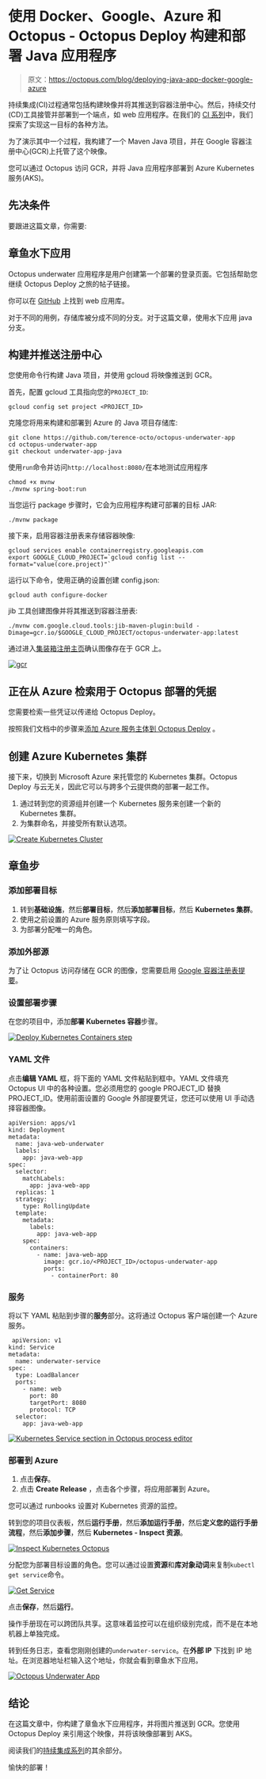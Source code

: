 # 使用 Docker、Google、Azure 和 Octopus - Octopus Deploy 构建和部署 Java 应用程序

> 原文：<https://octopus.com/blog/deploying-java-app-docker-google-azure>

持续集成(CI)过程通常包括构建映像并将其推送到容器注册中心。然后，持续交付(CD)工具接管并部署到一个端点，如 web 应用程序。在我们的 [CI 系列](https://octopus.com/blog/tag/CI%20Series)中，我们探索了实现这一目标的各种方法。

为了演示其中一个过程，我构建了一个 Maven Java 项目，并在 Google 容器注册中心(GCR)上托管了这个映像。

您可以通过 Octopus 访问 GCR，并将 Java 应用程序部署到 Azure Kubernetes 服务(AKS)。

## 先决条件

要跟进这篇文章，你需要:

## 章鱼水下应用

Octopus underwater 应用程序是用户创建第一个部署的登录页面。它包括帮助您继续 Octopus Deploy 之旅的帖子链接。

你可以在 [GitHub](https://github.com/OctopusSamples/octopus-underwater-app) 上找到 web 应用库。

对于不同的用例，存储库被分成不同的分支。对于这篇文章，使用水下应用 java 分支。

## 构建并推送注册中心

您使用命令行构建 Java 项目，并使用 gcloud 将映像推送到 GCR。

首先，配置 gcloud 工具指向您的`PROJECT_ID`:

```
gcloud config set project <PROJECT_ID> 
```

克隆您将用来构建和部署到 Azure 的 Java 项目存储库:

```
git clone https://github.com/terence-octo/octopus-underwater-app
cd octopus-underwater-app
git checkout underwater-app-java 
```

使用`run`命令并访问`http://localhost:8080/`在本地测试应用程序

```
chmod +x mvnw
./mvnw spring-boot:run 
```

当您运行 package 步骤时，它会为应用程序构建可部署的目标 JAR:

```
./mvnw package 
```

接下来，启用容器注册表来存储容器映像:

```
gcloud services enable containerregistry.googleapis.com
export GOOGLE_CLOUD_PROJECT=`gcloud config list --format="value(core.project)"` 
```

运行以下命令，使用正确的设置创建 config.json:

```
gcloud auth configure-docker 
```

jib 工具创建图像并将其推送到容器注册表:

```
./mvnw com.google.cloud.tools:jib-maven-plugin:build -Dimage=gcr.io/$GOOGLE_CLOUD_PROJECT/octopus-underwater-app:latest 
```

通过进入[集装箱注册主页](https://cloud.google.com/container-registry)确认图像存在于 GCR 上。

[![gcr](img/0779310520ade2763b6c3f631c245735.png)](#)

## 正在从 Azure 检索用于 Octopus 部署的凭据

您需要检索一些凭证以传递给 Octopus Deploy。

按照我们文档中的步骤来[添加 Azure 服务主体到 Octopus Deploy](https://octopus.com/docs/infrastructure/accounts/azure) 。

## 创建 Azure Kubernetes 集群

接下来，切换到 Microsoft Azure 来托管您的 Kubernetes 集群。Octopus Deploy 与云无关，因此它可以与跨多个云提供商的部署一起工作。

1.  通过转到您的资源组并创建一个 Kubernetes 服务来创建一个新的 Kubernetes 集群。
2.  为集群命名，并接受所有默认选项。

[![Create Kubernetes Cluster](img/1f37eb006fda4d3dda7b11f8c256e2ef.png)](#)

## 章鱼步

### 添加部署目标

1.  转到**基础设施**，然后**部署目标**，然后**添加部署目标**，然后 **Kubernetes 集群**。
2.  使用之前设置的 Azure 服务原则填写字段。
3.  为部署分配唯一的角色。

### 添加外部源

为了让 Octopus 访问存储在 GCR 的图像，您需要启用 [Google 容器注册表提要](https://octopus.com/docs/packaging-applications/package-repositories/guides/google-container-registry)。

### 设置部署步骤

在您的项目中，添加**部署 Kubernetes 容器**步骤。

[![Deploy Kubernetes Containers step](img/1191dc92adfc8c1ac970b977f5274155.png "Deploy Success")](#)

### YAML 文件

点击**编辑 YAML** 框，将下面的 YAML 文件粘贴到框中。YAML 文件填充 Octopus UI 中的各种设置。您必须用您的 google PROJECT_ID 替换 PROJECT_ID。使用前面设置的 Google 外部提要凭证，您还可以使用 UI 手动选择容器图像。

```
apiVersion: apps/v1
kind: Deployment
metadata:
  name: java-web-underwater
  labels:
    app: java-web-app
spec:
  selector:
    matchLabels:
      app: java-web-app
  replicas: 1
  strategy:
    type: RollingUpdate
  template:
    metadata:
      labels:
        app: java-web-app
    spec:
      containers:
        - name: java-web-app
          image: gcr.io/<PROJECT_ID>/octopus-underwater-app
          ports:
            - containerPort: 80 
```

### 服务

将以下 YAML 粘贴到步骤的**服务**部分。这将通过 Octopus 客户端创建一个 Azure 服务。

```
 apiVersion: v1
kind: Service
metadata:
  name: underwater-service
spec:
  type: LoadBalancer
  ports:
    - name: web
      port: 80
      targetPort: 8080
      protocol: TCP
  selector:
    app: java-web-app 
```

[![Kubernetes Service section in Octopus process editor](img/4fa3b5bc395ebcf42f98c8eb27838c11.png "Kubernetes Service")](#)

### 部署到 Azure

1.  点击**保存**。
2.  点击 **Create Release** ，点击各个步骤，将应用部署到 Azure。

您可以通过 runbooks 设置对 Kubernetes 资源的监控。

转到您的项目仪表板，然后**运行手册**，然后**添加运行手册**，然后**定义您的运行手册流程**，然后**添加步骤**，然后 **Kubernetes - Inspect 资源**。

[![Inspect Kubernetes Octopus](img/d05bf4308790fe164ab942001b30491d.png)](#)

分配您为部署目标设置的角色。您可以通过设置**资源**和**库对象动词**来复制`kubectl get service`命令。

[![Get Service](img/c69f5a3b1cb03828545a1adbce1903e8.png)](#)

点击**保存**，然后**运行**。

操作手册现在可以跨团队共享。这意味着监控可以在组织级别完成，而不是在本地机器上单独完成。

转到任务日志，查看您刚刚创建的`underwater-service`。在**外部 IP** 下找到 IP 地址。在浏览器地址栏输入这个地址，你就会看到章鱼水下应用。

[![Octopus Underwater App](img/82d7f56074ca3655d5775480646f375e.png)](#)

## 结论

在这篇文章中，你构建了章鱼水下应用程序，并将图片推送到 GCR。您使用 Octopus Deploy 来引用这个映像，并将该映像部署到 AKS。

阅读我们的[持续集成系列](https://octopus.com/blog/tag/CI%20Series)的其余部分。

愉快的部署！